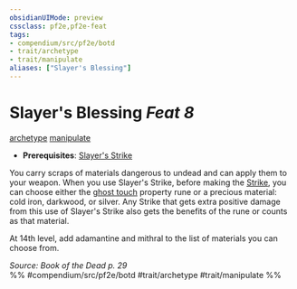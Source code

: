 ```yaml
---
obsidianUIMode: preview
cssclass: pf2e,pf2e-feat
tags:
- compendium/src/pf2e/botd
- trait/archetype
- trait/manipulate
aliases: ["Slayer's Blessing"]
---
```

# Slayer's Blessing  *Feat 8*  
[archetype](/rules/traits/archetype.md)  [manipulate](/rules/traits/manipulate.md)  

- **Prerequisites**: [Slayer's Strike](/compendium/feats/slayers-strike-botd.md)

You carry scraps of materials dangerous to undead and can apply them to your weapon. When you use Slayer's Strike, before making the [Strike](/rules/actions/strike.md), you can choose either the [ghost touch](/compendium/equipment/items/ghost-touch.md) property rune or a precious material: cold iron, darkwood, or silver. Any Strike that gets extra positive damage from this use of Slayer's Strike also gets the benefits of the rune or counts as that material.

At 14th level, add adamantine and mithral to the list of materials you can choose from.

*Source: Book of the Dead p. 29*  
%% #compendium/src/pf2e/botd #trait/archetype #trait/manipulate %%